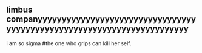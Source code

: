 ## limbus companyyyyyyyyyyyyyyyyyyyyyyyyyyyyyyyyyyyyyyyyyyyyyyyyyyyyyyyyyyyyyyyyyyyyyyy

i am so sigma
#the one who grips can kill her self. 
